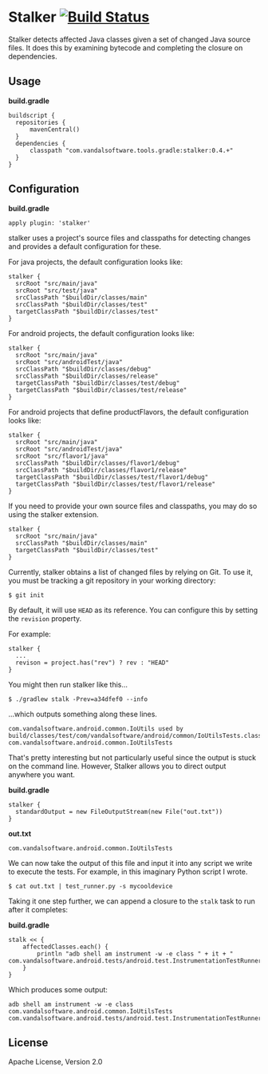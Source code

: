 Stalker [![Build Status](https://travis-ci.org/VandalSoftware/stalker.png?branch=master)](https://travis-ci.org/VandalSoftware/stalker)
=======

Stalker detects affected Java classes given a set of changed Java source files.
It does this by examining bytecode and completing the closure on dependencies.

## Usage

**build.gradle**

    buildscript {
      repositories {
          mavenCentral()
      }
      dependencies {
          classpath "com.vandalsoftware.tools.gradle:stalker:0.4.+"
      }
    }

## Configuration

**build.gradle**

    apply plugin: 'stalker'

stalker uses a project's source files and classpaths for detecting changes and provides a default configuration for these.

For java projects, the default configuration looks like:

    stalker {
      srcRoot "src/main/java"
      srcRoot "src/test/java"
      srcClassPath "$buildDir/classes/main"
      srcClassPath "$buildDir/classes/test"
      targetClassPath "$buildDir/classes/test"
    }


For android projects, the default configuration looks like:

    stalker {
      srcRoot "src/main/java"
      srcRoot "src/androidTest/java"
      srcClassPath "$buildDir/classes/debug"
      srcClassPath "$buildDir/classes/release"
      targetClassPath "$buildDir/classes/test/debug"
      targetClassPath "$buildDir/classes/test/release"
    }

For android projects that define productFlavors, the default configuration looks like:

    stalker {
      srcRoot "src/main/java"
      srcRoot "src/androidTest/java"
      srcRoot "src/flavor1/java"
      srcClassPath "$buildDir/classes/flavor1/debug"
      srcClassPath "$buildDir/classes/flavor1/release"
      targetClassPath "$buildDir/classes/test/flavor1/debug"
      targetClassPath "$buildDir/classes/test/flavor1/release"
    }


If you need to provide your own source files and classpaths, you may do so using the stalker extension.

    stalker {
      srcRoot "src/main/java"
      srcClassPath "$buildDir/classes/main"
      targetClassPath "$buildDir/classes/test"
    }

Currently, stalker obtains a list of changed files by relying on Git.
To use it, you must be tracking a git repository in your working directory:

    $ git init
    
By default, it will use `HEAD` as its reference. You can configure this by setting
the `revision` property.

For example:

    stalker {
      ...
      revison = project.has("rev") ? rev : "HEAD"
    }

You might then run stalker like this...

    $ ./gradlew stalk -Prev=a34dfef0 --info

...which outputs something along these lines.

    com.vandalsoftware.android.common.IoUtils used by build/classes/test/com/vandalsoftware/android/common/IoUtilsTests.class
    com.vandalsoftware.android.common.IoUtilsTests

That's pretty interesting but not particularly useful since the output is stuck on the command line.
However, Stalker allows you to direct output anywhere you want.

**build.gradle**

    stalker {
      standardOutput = new FileOutputStream(new File("out.txt"))
    }

**out.txt**

    com.vandalsoftware.android.common.IoUtilsTests

We can now take the output of this file and input it into any script we write to execute the tests.
For example, in this imaginary Python script I wrote.

    $ cat out.txt | test_runner.py -s mycooldevice
    
Taking it one step further, we can append a closure to the `stalk` task to run after it completes:

**build.gradle**

    stalk << {
        affectedClasses.each() {
            println "adb shell am instrument -w -e class " + it + " com.vandalsoftware.android.tests/android.test.InstrumentationTestRunner"
        }
    }

Which produces some output:

    adb shell am instrument -w -e class com.vandalsoftware.android.common.IoUtilsTests com.vandalsoftware.android.tests/android.test.InstrumentationTestRunner

## License

Apache License, Version 2.0
